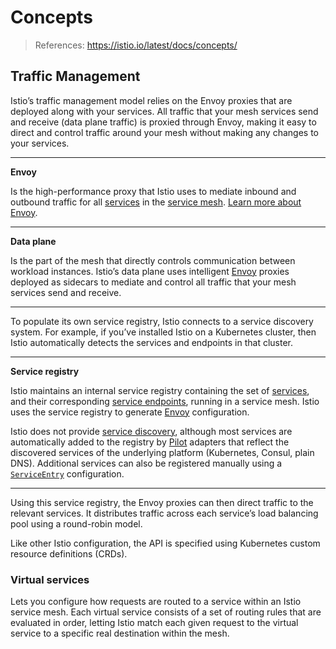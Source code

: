 # Concepts

> References:
> https://istio.io/latest/docs/concepts/

## Traffic Management

Istio’s traffic management model relies on the Envoy proxies that are deployed along with your services. All traffic that your mesh services send and receive (data plane traffic) is proxied through Envoy, making it easy to direct and control traffic around your mesh without making any changes to your services.

---

**Envoy**

Is the high-performance proxy that Istio uses to mediate inbound and outbound traffic for all [services](https://istio.io/docs/reference/glossary/#service) in the [service mesh](https://istio.io/docs/reference/glossary/#service-mesh). [Learn more about Envoy](https://envoyproxy.github.io/envoy/).

---

**Data plane**

Is the part of the mesh that directly controls communication between workload instances. Istio’s data plane uses intelligent [Envoy](https://istio.io/docs/reference/glossary/#envoy) proxies deployed as sidecars to mediate and control all traffic that your mesh services send and receive.

---

To populate its own service registry, Istio connects to a service discovery system. For example, if you’ve installed Istio on a Kubernetes cluster, then Istio automatically detects the services and endpoints in that cluster.

---

**Service registry**

Istio maintains an internal service registry containing the set of [services](https://istio.io/docs/reference/glossary/#service), and their corresponding [service endpoints](https://istio.io/docs/reference/glossary/#service-endpoint), running in a service mesh. Istio uses the service registry to generate [Envoy](https://istio.io/docs/reference/glossary/#envoy) configuration.

Istio does not provide [service discovery](https://en.wikipedia.org/wiki/Service_discovery), although most services are automatically added to the registry by [Pilot](https://istio.io/docs/reference/glossary/#pilot) adapters that reflect the discovered services of the underlying platform (Kubernetes, Consul, plain DNS). Additional services can also be registered manually using a [`ServiceEntry`](https://istio.io/docs/concepts/traffic-management/#service-entries) configuration.

---

Using this service registry, the Envoy proxies can then direct traffic to the relevant services. It distributes traffic across each service’s load balancing pool using a round-robin model.

Like other Istio configuration, the API is specified using Kubernetes custom resource definitions (CRDs).

### Virtual services

Lets you configure how requests are routed to a service within an Istio service mesh. Each virtual service consists of a set of routing rules that are evaluated in order, letting Istio match each given request to the virtual service to a specific real destination within the mesh. 
